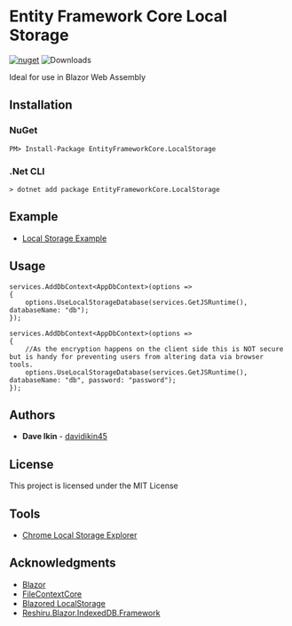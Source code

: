﻿# Entity Framework Core Local Storage

[![nuget](https://img.shields.io/nuget/v/EntityFrameworkCore.LocalStorage.svg)](https://www.nuget.org/packages/Blazor.EntityFrameworkCore.LocalStorage/) ![Downloads](https://img.shields.io/nuget/dt/EntityFrameworkCore.LocalStorage.svg "Downloads")

Ideal for use in Blazor Web Assembly

## Installation

### NuGet
```
PM> Install-Package EntityFrameworkCore.LocalStorage
```

### .Net CLI
```
> dotnet add package EntityFrameworkCore.LocalStorage
```
## Example
* [Local Storage Example](https://eflocalstorage.azurewebsites.net)

## Usage

```
services.AddDbContext<AppDbContext>(options =>
{
	options.UseLocalStorageDatabase(services.GetJSRuntime(), databaseName: "db");
});
```

```
services.AddDbContext<AppDbContext>(options =>
{
	//As the encryption happens on the client side this is NOT secure but is handy for preventing users from altering data via browser tools.
	options.UseLocalStorageDatabase(services.GetJSRuntime(), databaseName: "db", password: "password");
});
```

## Authors

* **Dave Ikin** - [davidikin45](https://github.com/davidikin45)

## License

This project is licensed under the MIT License

## Tools

* [Chrome Local Storage Explorer](https://chrome.google.com/webstore/detail/local-storage-explorer/hglfomidogadbhelcfomenpieffpfaeb)

## Acknowledgments

* [Blazor](https://dotnet.microsoft.com/apps/aspnet/web-apps/blazor)
* [FileContextCore](https://github.com/morrisjdev/FileContextCore)
* [Blazored LocalStorage](https://github.com/Blazored/LocalStorage)
* [Reshiru.Blazor.IndexedDB.Framework](https://github.com/Reshiru/Blazor.IndexedDB.Framework)
